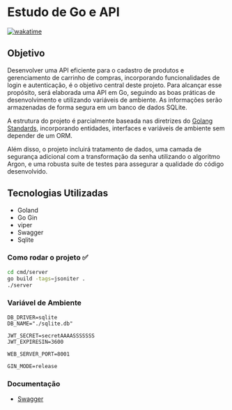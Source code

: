 # Estudo de Go e API

[![wakatime](https://wakatime.com/badge/user/d38eb168-6d29-49d2-bed8-f1f729c66217/project/018b3f5e-43e7-49a0-a247-0f3df625c66b.svg)](https://wakatime.com/badge/user/d38eb168-6d29-49d2-bed8-f1f729c66217/project/018b3f5e-43e7-49a0-a247-0f3df625c66b)

## Objetivo

Desenvolver uma API eficiente para o cadastro de produtos e gerenciamento de carrinho de compras, incorporando
funcionalidades de login e autenticação, é o objetivo central deste projeto. Para alcançar esse propósito, será
elaborada uma API em Go, seguindo as boas práticas de desenvolvimento e utilizando variáveis de ambiente. As informações
serão armazenadas de forma segura em um banco de dados SQLite.

A estrutura do projeto é parcialmente baseada nas diretrizes
do [Golang Standards](https://github.com/golang-standards/project-layout), incorporando entidades, interfaces e
variáveis de ambiente sem depender de um ORM.

Além disso, o projeto incluirá tratamento de dados, uma camada de segurança adicional com a transformação da senha
utilizando o algoritmo Argon, e uma robusta suite de testes para assegurar a qualidade do código desenvolvido.

## Tecnologias Utilizadas

- Goland
- Go Gin
- viper
- Swagger
- Sqlite

### Como rodar o projeto ✅
```bash
cd cmd/server
go build -tags=jsoniter .
./server
```

###  Variável de Ambiente

```env
DB_DRIVER=sqlite
DB_NAME="./sqlite.db"

JWT_SECRET=secretAAAASSSSSSS
JWT_EXPIRESIN=3600

WEB_SERVER_PORT=8001

GIN_MODE=release
```

### Documentação

- [Swagger](http://localhost:8001/swagger/index.html)